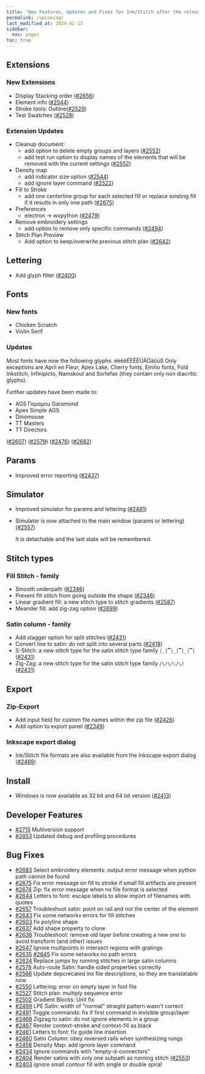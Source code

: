 ```yaml
---
title: "New Features, Updates and Fixes for Ink/Stitch after the release of v3.0.1"
permalink: /upcoming/
last_modified_at: 2024-02-13
sidebar:
  nav: pages
toc: true
---
```

## Extensions

### New Extensions

  * Display Stacking order ([#2656](https://github.com/inkstitch/inkstitch/issues/2656))
  * Element info ([#2544](https://github.com/inkstitch/inkstitch/issues/2544))
  * Stroke tools: Outline([#2529](https://github.com/inkstitch/inkstitch/issues/2529))
  * Test Swatches ([#2528](https://github.com/inkstitch/inkstitch/issues/2528))

### Extension Updates

  * Cleanup document:
    * add option to delete empty groups and layers ([#2552](https://github.com/inkstitch/inkstitch/issues/2552))
    * add test run option to display names of the elements that will be removed with the current settings ([#2552](https://github.com/inkstitch/inkstitch/issues/2552))
  * Density map
    * add indicator size option ([#2544](https://github.com/inkstitch/inkstitch/issues/2544))
    * add ignore layer command ([#2522](https://github.com/inkstitch/inkstitch/issues/2522))
  * Fill to Stroke
    * add one centerline group for each selected fill or replace existing fill if it results in only one path ([#2675](https://github.com/inkstitch/inkstitch/issues/2675#issuecomment-1882919122))
  * Preferences
    * electron -> wxpython ([#2479](https://github.com/inkstitch/inkstitch/issues/2479))
  * Remove embroidery settings
    * add option to remove only specific commands ([#2494](https://github.com/inkstitch/inkstitch/issues/2494))
  * Stitch Plan Preview
    * Add option to keep/overwrite previous stitch plan ([#2642](https://github.com/inkstitch/inkstitch/issues/#2642))

## Lettering

  * Add glyph filter ([#2400](https://github.com/inkstitch/inkstitch/issues/2400))

## Fonts

### New fonts

  * Chicken Scratch
  * Violin Serif

### Updates

Most fonts have now the following glyphs: éèêëÉÈÊËÜÄÖäöüß
Only exceptions are April en Fleur, Apex Lake, Cherry fonts, Emilio fonts, Fold Inkstitch, Infinipicto, Namskout and Sortefax (they contain only non diacritic glyphs).

Further updates have been made to:

  * AGS Γαραμου Garamond
  * Apex Simple AGS
  * Dinomouse
  * TT Masters
  * TT Directors

([#2607](https://github.com/inkstitch/inkstitch/issues/2607))
([#2579](https://github.com/inkstitch/inkstitch/issues/2579))
([#2476](https://github.com/inkstitch/inkstitch/issues/2476))
([#2682](https://github.com/inkstitch/inkstitch/pull/2682))

## Params

  * Improved error reporting ([#2437](https://github.com/inkstitch/inkstitch/issues/2437))

## Simulator

  * Improved simulator for params and lettering ([#2481](https://github.com/inkstitch/inkstitch/issues/2481))
  * Simulator is now attached to the main window (params or lettering) ([#2557](https://github.com/inkstitch/inkstitch/issues/2557))

    It is detachable and the last state will be remembered.

## Stitch types

### Fill Stitch - family

  * Smooth underpath ([#2346](https://github.com/inkstitch/inkstitch/issues/2346))
  * Prevent fill stitch from going outside the shape ([#2346](https://github.com/inkstitch/inkstitch/issues/2346))
  * Linear gradient fill: a new stitch type to stitch gradients ([#2587](https://github.com/inkstitch/inkstitch/issues/2587))
  * Meander fill: add zig-zag option ([#2699](https://github.com/inkstitch/inkstitch/pull/2699))

### Satin column - family

  * Add stagger option for split stitches ([#2431](https://github.com/inkstitch/inkstitch/issues/2431))
  * Convert line to satin: do not split into several parts ([#2418](https://github.com/inkstitch/inkstitch/issues/2418))
  * S-Stitch: a new stitch type for the satin stitch type family `|_|▔|_|▔|_|▔|` ([#2431](https://github.com/inkstitch/inkstitch/issues/2431))
  * Zig-Zag: a new stitch type for the satin stitch type family `/\/\/\/\/` ([#2431](https://github.com/inkstitch/inkstitch/issues/2431))

## Export

### Zip-Export

  * Add input field for custom file names within the zip file ([#2426](https://github.com/inkstitch/inkstitch/issues/2426))
  * Add option to export panel ([#2349](https://github.com/inkstitch/inkstitch/issues/2349))

### Inkscape export dialog

  * Ink/Stitch file formats are also available from the Inkscape export dialog ([#2489](https://github.com/inkstitch/inkstitch/issues/2489))

## Install

  * Windows is now available as 32 bit and 64 bit version ([#2413](https://github.com/inkstitch/inkstitch/issues/2413))

## Developer Features

  * [#2715](https://github.com/inkstitch/inkstitch/issues/#2715) Multiversion support
  * [#2653](https://github.com/inkstitch/inkstitch/issues/2653) Updated debug and profiling procedures

## Bug Fixes

  * [#2683](https://github.com/inkstitch/inkstitch/issues/2683) Select embroidery elements: output error message when python path cannot be found
  * [#2675](https://github.com/inkstitch/inkstitch/issues/2675) Fix error message on fill to stroke if small fill artifacts are present
  * [#2674](https://github.com/inkstitch/inkstitch/issues/2674) Zip: fix error message when no file format is selected
  * [#2644](https://github.com/inkstitch/inkstitch/issues/2644) Letters to font: escape labels to allow import of filenames with quotes
  * [#2657](https://github.com/inkstitch/inkstitch/issues/2657) Troubleshoot satin: point on rail and not the center of the element
  * [#2643](https://github.com/inkstitch/inkstitch/issues/2643) Fix some networkx errors for fill stitches
  * [#2603](https://github.com/inkstitch/inkstitch/issues/2603) fix polyline shape 
  * [#2637](https://github.com/inkstitch/inkstitch/issues/2637) Add shape property to clone
  * [#2638](https://github.com/inkstitch/inkstitch/issues/2638) Troubleshoot: remove old layer before creating a new one to avoid transform (and other) issues
  * [#2647](https://github.com/inkstitch/inkstitch/issues/2647) Ignore multipoints in intersect regions with gratings
  * [#2635](https://github.com/inkstitch/inkstitch/issues/2635) [#2645](https://github.com/inkstitch/inkstitch/issues/2645) Fix some networkx no path errors
  * [#2624](https://github.com/inkstitch/inkstitch/issues/2624) Replace jumps by running stitches in large satin columns
  * [#2578](https://github.com/inkstitch/inkstitch/issues/2578) Auto-route Satin: handle sided properties correctly
  * [#2566](https://github.com/inkstitch/inkstitch/issues/2566) Update depcrecated inx file descriptions, so they are translatable now
  * [#2550](https://github.com/inkstitch/inkstitch/issues/2550) Lettering: error on empty layer in font file
  * [#2527](https://github.com/inkstitch/inkstitch/issues/2527) Stitch plan: multiply sequence error
  * [#2502](https://github.com/inkstitch/inkstitch/issues/2502) Gradient Blocks: Unit fix
  * [#2499](https://github.com/inkstitch/inkstitch/issues/2499) LPE Satin: width of "normal" straight pattern wasn't correct
  * [#2491](https://github.com/inkstitch/inkstitch/issues/2491) Toggle commands: fix if first command in invisible group/layer
  * [#2468](https://github.com/inkstitch/inkstitch/issues/2468) Zigzag to satin: do not ignore elements in a group
  * [#2467](https://github.com/inkstitch/inkstitch/issues/2467) Render context-stroke and context-fill as black
  * [#2461](https://github.com/inkstitch/inkstitch/issues/2461) Letters to font: fix guide line insertion
  * [#2460](https://github.com/inkstitch/inkstitch/issues/2460) Satin Column: obey reversed rails when synthesizing rungs
  * [#2458](https://github.com/inkstitch/inkstitch/issues/2458) Density Map: add ignore layer command
  * [#2434](https://github.com/inkstitch/inkstitch/issues/2434) Ignore commands with "empty-d-connectors"
  * [#2404](https://github.com/inkstitch/inkstitch/issues/2404) Render satins with only one subpath as running stitch ([#2553](https://github.com/inkstitch/inkstitch/issues/2553))
  * [#2403](https://github.com/inkstitch/inkstitch/issues/2403) ignore small contour fill with single or double spiral
